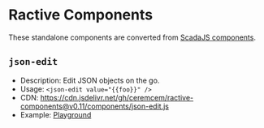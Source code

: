 # Ractive Components 

These standalone components are converted from [ScadaJS components](https://github.com/aktos-io/scada.js/blob/master/components).

## `json-edit`

* Description: Edit JSON objects on the go.
* Usage: `<json-edit value="{{foo}}" />` 
* CDN: https://cdn.jsdelivr.net/gh/ceremcem/ractive-components@v0.11/components/json-edit.js
* Example: [Playground](https://ractive.js.org/playground/?env=docs#N4IgFiBcoE5SBTAJgcwSANCAzlA2uAC6EAO2kA9BQMZIB2AdAFbZIIA2AlgG4wN0JCFFGBoIYCALbUpFGAENqhHggC01APaSSGgXULYAAtwAMDAIzmaWnXoMUWu1ck6FmuALoBfLLkggBAHcAAgAlRWVuBAAKYAAdOjjCDkhggHIAIw0kAE80jASk5O12eWTUgANCwiSAHjAAJgA+AEk6EgBXQlqKRqbqupImgBUckgRg+WCAKQBlAHkAOWCwcQRUnqGB7sc6ZyRXYO55dg6EAF44kGBgADMNDS8vK+CKJuDt+ub5rs7CSB6fU+JAkTRucyWDGwhBgnDoKE4txy0XuGgAlE9NqDqhUColCLoJHQ2DBUrcOnQlJxdNE0fF8UUwJxsAwNBlsOIotE0qj8sFyZTlDTjqcEHTtklNHRsBp2AgGOwNCholdUcFmcFqGB5PDkFcMEcTmc0dsvCb8c8anQzSAvEA)

